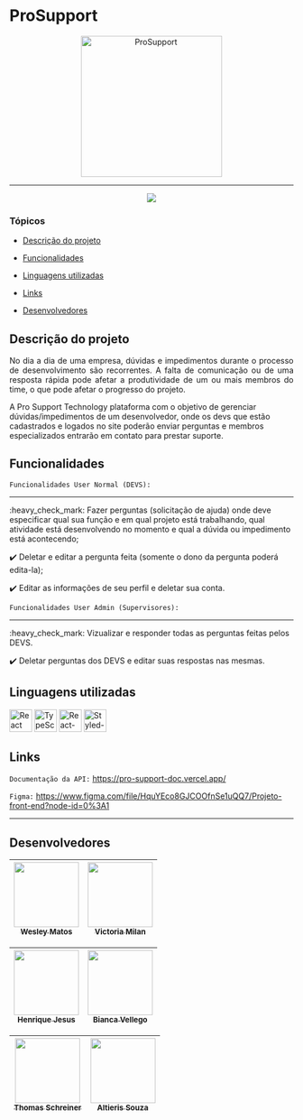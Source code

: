 # ProSupport
<p align="center">
   <img src="https://avatars.githubusercontent.com/u/116978611?s=400&u=c5a5a4e8fb6f34d1d505e8ff934539a8437453de&v=4" alt="ProSupport" width="250" height="250"/>
</p>

<hr>

<p align="center">
   <img src="http://img.shields.io/static/v1?label=STATUS&message=EM%20DESENVOLVIMENTO&color=RED&style=for-the-badge" #vitrinedev/>
</p>

### Tópicos 

- [Descrição do projeto](#descrição-do-projeto)

- [Funcionalidades](#funcionalidades)

- [Linguagens utilizadas](#linguagens-utilizadas)

- [Links](#Links)

- [Desenvolvedores](#desenvolvedores)

## Descrição do projeto 

<p align="justify">
 No dia a dia de uma empresa, dúvidas e impedimentos durante o processo de desenvolvimento são recorrentes. A falta de comunicação ou de uma resposta rápida pode afetar a produtividade de um ou mais membros do time, o que pode afetar o progresso do projeto.

A Pro Support Technology plataforma com o objetivo de gerenciar dúvidas/impedimentos de um desenvolvedor, onde os devs que estão cadastrados e logados no site poderão enviar perguntas e membros especializados entrarão em contato para prestar suporte.
  
</p>

## Funcionalidades

`Funcionalidades User Normal (DEVS):`
<hr>
:heavy_check_mark: Fazer perguntas (solicitação de ajuda) onde deve especificar qual sua função e em qual projeto está trabalhando, qual atividade está desenvolvendo no momento e qual a dúvida ou impedimento está acontecendo;

:heavy_check_mark: Deletar e editar a pergunta feita (somente o dono da pergunta poderá edita-la);

:heavy_check_mark: Editar as informações de seu perfil e deletar sua conta.


`Funcionalidades User Admin (Supervisores):` 
<hr>
:heavy_check_mark: Vizualizar e responder todas as perguntas feitas pelos DEVS.

:heavy_check_mark: Deletar perguntas dos DEVS e editar suas respostas nas mesmas.

###

## Linguagens utilizadas

<div> <a href="https://pt-br.reactjs.org/"> <img src="https://encrypted-tbn0.gstatic.com/images?q=tbn:ANd9GcQc2Y2gmQB5zuaBd1AfN_AyEgoTgxPF65i7GwlvrbnnP_RUlubieG19WFnonCtS4ZfAox4&usqp=CAU" alt="React" width="40" height="40"/></a>
<a href="https://www.typescriptlang.org/"><img src="https://upload.wikimedia.org/wikipedia/commons/thumb/4/4c/Typescript_logo_2020.svg/2048px-Typescript_logo_2020.svg.png" alt="TypeScript" width="40" height="40"/></a> <a href="https://react-hook-form.com/"><img src="https://avatars.githubusercontent.com/u/53986236?s=280&v=4" alt="React-Hook-Form" width="40" height="40"/></a> <a href="https://styled-components.com/"><img src="https://raw.githubusercontent.com/styled-components/brand/master/styled-components.png" alt="Styled-components" width="40" height="40"/></a>  </div>

###

## Links

`Documentação da API:` https://pro-support-doc.vercel.app/   

`Figma:` https://www.figma.com/file/HquYEco8GJCOOfnSe1uQQ7/Projeto-front-end?node-id=0%3A1
<hr>

## Desenvolvedores

| [<img src="https://avatars.githubusercontent.com/u/104766684?v=4" width=115><br><sub>Wesley Matos</sub>](https://github.com/wesleydematos) |  [<img src="https://avatars.githubusercontent.com/u/106447484?v=4" width=115><br><sub>Victoria Milan</sub>](https://github.com/victoriamilans)  |
| :---: | :---: 

| [<img src="https://avatars.githubusercontent.com/u/106597024?v=4" width=115><br><sub>Henrique Jesus</sub>](https://github.com/henriquejesus128) |  [<img src="https://avatars.githubusercontent.com/u/106627534?v=4" width=115><br><sub>Bianca Vellego</sub>](https://github.com/biancavellego)  |
| :---: | :---: 

| [<img src="https://avatars.githubusercontent.com/u/106770677?v=4" width=115><br><sub>Thomas Schreiner</sub>](https://github.com/ThomSchreiner) |  [<img src="https://avatars.githubusercontent.com/u/106772940?v=4" width=115><br><sub>Altieris Souza</sub>](https://github.com/Altieris-Souza)  |
| :---: | :---: 
